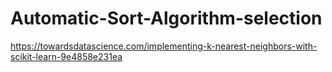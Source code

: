 # Automatic-Sort-Algorithm-selection
https://towardsdatascience.com/implementing-k-nearest-neighbors-with-scikit-learn-9e4858e231ea
